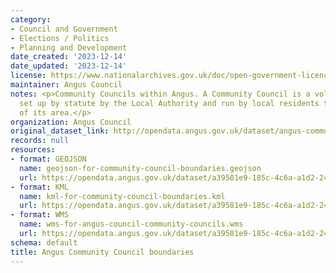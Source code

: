 ```yaml
---
category:
- Council and Government
- Elections / Politics
- Planning and Development
date_created: '2023-12-14'
date_updated: '2023-12-14'
license: https://www.nationalarchives.gov.uk/doc/open-government-licence/version/3/
maintainer: Angus Council
notes: <p>Community Councils within Angus. A Community Council is a voluntary organisation
  set up by statute by the Local Authority and run by local residents to act on behalf
  of its area.</p>
organization: Angus Council
original_dataset_link: http://opendata.angus.gov.uk/dataset/angus-community-council-boundaries
records: null
resources:
- format: GEOJSON
  name: geojson-for-community-council-boundaries.geojson
  url: https://opendata.angus.gov.uk/dataset/a39581e9-185c-4c6a-a1d2-243eace61e5d/resource/f90e27c0-3179-4da9-b27a-d4dc6cc3cc25/download/geojson-for-community-council-boundaries.geojson
- format: KML
  name: kml-for-community-council-boundaries.kml
  url: https://opendata.angus.gov.uk/dataset/a39581e9-185c-4c6a-a1d2-243eace61e5d/resource/e94f9dab-753a-47b7-a9e1-55e19cb949cd/download/kml-for-community-council-boundaries.kml
- format: WMS
  name: wms-for-angus-council-community-councils.wms
  url: https://opendata.angus.gov.uk/dataset/a39581e9-185c-4c6a-a1d2-243eace61e5d/resource/b135646d-1836-4a60-9b67-ab015fee54d0/download/wms-for-angus-council-community-councils.wms
schema: default
title: Angus Community Council boundaries
---
```

